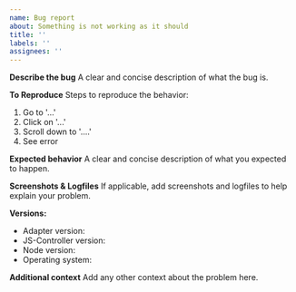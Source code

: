 ```yaml
---
name: Bug report
about: Something is not working as it should
title: ''
labels: ''
assignees: ''
---
```


**Describe the bug**
A clear and concise description of what the bug is.

**To Reproduce**
Steps to reproduce the behavior:
1. Go to '...'
2. Click on '...'
3. Scroll down to '....'
4. See error

**Expected behavior**
A clear and concise description of what you expected to happen.

**Screenshots & Logfiles**
If applicable, add screenshots and logfiles to help explain your problem.

**Versions:**
 - Adapter version: <adapter-version>
 - JS-Controller version: <js-controller-version> <!-- determine this with `iobroker -v` on the console -->
 - Node version: <node-version> <!-- determine this with `node -v` on the console -->
 - Operating system: <os-name>

**Additional context**
Add any other context about the problem here.
